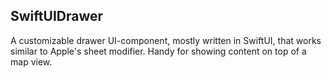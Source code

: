 ## SwiftUIDrawer

A customizable drawer UI-component, mostly written in SwiftUI, that works similar to Apple's sheet modifier.
Handy for showing content on top of a map view.
